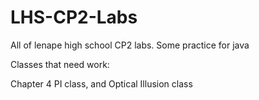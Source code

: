 # LHS-CP2-Labs
All of lenape high school CP2 labs. Some practice for java

Classes that need work:

Chapter 4 PI class, and Optical Illusion class
